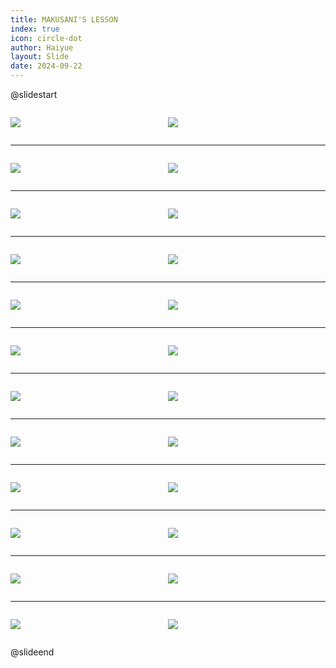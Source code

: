 ```yaml
---
title: MAKUSANI'S LESSON
index: true
icon: circle-dot
author: Haiyue
layout: Slide
date: 2024-09-22
---
```

 
@slidestart

<div style="display:flex">
<div style="flex:1">

![](https://raw.githubusercontent.com/yclord/reading/refs/heads/master/english/Level-O/MAKUSANI'S%20LESSON/001.webp)
</div>
<div style="flex:1">

![](https://raw.githubusercontent.com/yclord/reading/refs/heads/master/english/Level-O/MAKUSANI'S%20LESSON/002.webp)
</div>
</div>

---

<div style="display:flex">
<div style="flex:1">

![](https://raw.githubusercontent.com/yclord/reading/refs/heads/master/english/Level-O/MAKUSANI'S%20LESSON/003.webp)
</div>
<div style="flex:1">

![](https://raw.githubusercontent.com/yclord/reading/refs/heads/master/english/Level-O/MAKUSANI'S%20LESSON/004.webp)
</div>
</div>

---

<div style="display:flex">
<div style="flex:1">

![](https://raw.githubusercontent.com/yclord/reading/refs/heads/master/english/Level-O/MAKUSANI'S%20LESSON/005.webp)
</div>
<div style="flex:1">

![](https://raw.githubusercontent.com/yclord/reading/refs/heads/master/english/Level-O/MAKUSANI'S%20LESSON/006.webp)
</div>
</div>

---

<div style="display:flex">
<div style="flex:1">

![](https://raw.githubusercontent.com/yclord/reading/refs/heads/master/english/Level-O/MAKUSANI'S%20LESSON/007.webp)
</div>
<div style="flex:1">

![](https://raw.githubusercontent.com/yclord/reading/refs/heads/master/english/Level-O/MAKUSANI'S%20LESSON/008.webp)
</div>
</div>

---

<div style="display:flex">
<div style="flex:1">

![](https://raw.githubusercontent.com/yclord/reading/refs/heads/master/english/Level-O/MAKUSANI'S%20LESSON/009.webp)
</div>
<div style="flex:1">

![](https://raw.githubusercontent.com/yclord/reading/refs/heads/master/english/Level-O/MAKUSANI'S%20LESSON/010.webp)
</div>
</div>

---

<div style="display:flex">
<div style="flex:1">

![](https://raw.githubusercontent.com/yclord/reading/refs/heads/master/english/Level-O/MAKUSANI'S%20LESSON/011.webp)
</div>
<div style="flex:1">

![](https://raw.githubusercontent.com/yclord/reading/refs/heads/master/english/Level-O/MAKUSANI'S%20LESSON/012.webp)
</div>
</div>

---

<div style="display:flex">
<div style="flex:1">

![](https://raw.githubusercontent.com/yclord/reading/refs/heads/master/english/Level-O/MAKUSANI'S%20LESSON/013.webp)
</div>
<div style="flex:1">

![](https://raw.githubusercontent.com/yclord/reading/refs/heads/master/english/Level-O/MAKUSANI'S%20LESSON/014.webp)
</div>
</div>

---

<div style="display:flex">
<div style="flex:1">

![](https://raw.githubusercontent.com/yclord/reading/refs/heads/master/english/Level-O/MAKUSANI'S%20LESSON/015.webp)
</div>
<div style="flex:1">

![](https://raw.githubusercontent.com/yclord/reading/refs/heads/master/english/Level-O/MAKUSANI'S%20LESSON/016.webp)
</div>
</div>

---

<div style="display:flex">
<div style="flex:1">

![](https://raw.githubusercontent.com/yclord/reading/refs/heads/master/english/Level-O/MAKUSANI'S%20LESSON/017.webp)
</div>
<div style="flex:1">

![](https://raw.githubusercontent.com/yclord/reading/refs/heads/master/english/Level-O/MAKUSANI'S%20LESSON/018.webp)
</div>
</div>

---

<div style="display:flex">
<div style="flex:1">

![](https://raw.githubusercontent.com/yclord/reading/refs/heads/master/english/Level-O/MAKUSANI'S%20LESSON/019.webp)
</div>
<div style="flex:1">

![](https://raw.githubusercontent.com/yclord/reading/refs/heads/master/english/Level-O/MAKUSANI'S%20LESSON/020.webp)
</div>
</div>

---

<div style="display:flex">
<div style="flex:1">

![](https://raw.githubusercontent.com/yclord/reading/refs/heads/master/english/Level-O/MAKUSANI'S%20LESSON/021.webp)
</div>
<div style="flex:1">

![](https://raw.githubusercontent.com/yclord/reading/refs/heads/master/english/Level-O/MAKUSANI'S%20LESSON/022.webp)
</div>
</div>

---

<div style="display:flex">
<div style="flex:1">

![](https://raw.githubusercontent.com/yclord/reading/refs/heads/master/english/Level-O/MAKUSANI'S%20LESSON/023.webp)
</div>
<div style="flex:1">

![](https://raw.githubusercontent.com/yclord/reading/refs/heads/master/english/Level-O/MAKUSANI'S%20LESSON/024.webp)
</div>
</div>

@slideend